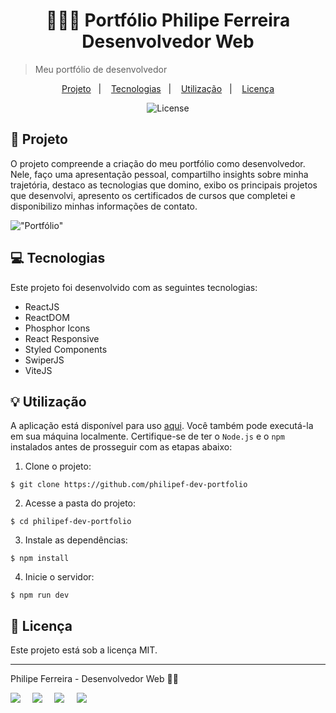 <h1 align="center" style="text-align: center;">
  👩🏽‍💻 Portfólio Philipe Ferreira Desenvolvedor Web
</h1>

> Meu portfólio de desenvolvedor

<p align="center">
  <a href="#project">Projeto</a>&nbsp;&nbsp;&nbsp;|&nbsp;&nbsp;&nbsp;
  <a href="#technologies">Tecnologias</a>&nbsp;&nbsp;&nbsp;|&nbsp;&nbsp;&nbsp;
  <a href="#usage">Utilização</a>&nbsp;&nbsp;&nbsp;|&nbsp;&nbsp;&nbsp;
  <a href="#license">Licença</a>
</p>

<p align="center">
  <img alt="License" src="https://img.shields.io/static/v1?label=license&message=MIT&color=49AA26&labelColor=000000">
</p>

<h2 id="project">📁 Projeto</h2>

O projeto compreende a criação do meu portfólio como desenvolvedor. Nele, faço uma apresentação pessoal, compartilho insights sobre minha trajetória, destaco as tecnologias que domino, exibo os principais projetos que desenvolvi, apresento os certificados de cursos que completei e disponibilizo minhas informações de contato.

!["Portfólio"](./src/assets/portfolio.png)

<h2 id="technologies">💻 Tecnologias</h2>

Este projeto foi desenvolvido com as seguintes tecnologias:

- ReactJS
- ReactDOM
- Phosphor Icons
- React Responsive
- Styled Components
- SwiperJS
- ViteJS

<h2 id="usage">💡 Utilização</h2>

A aplicação está disponível para uso [aqui](https://philipef-dev-portfolio.vercel.app). Você também pode executá-la em sua máquina localmente. Certifique-se de ter o `Node.js` e o `npm` instalados antes de prosseguir com as etapas abaixo:

1. Clone o projeto:

```
$ git clone https://github.com/philipef-dev-portfolio
```

2. Acesse a pasta do projeto:

```
$ cd philipef-dev-portfolio
```

3. Instale as dependências:

```
$ npm install
```

4. Inicie o servidor:

```
$ npm run dev
```

<h2 id="license">📝 Licença</h2>

Este projeto está sob a licença MIT.

---

Philipe Ferreira - Desenvolvedor Web 👋🏾

<div style="display: flex;">
  <a href="https://www.linkedin.com/in/philipe-ferreira7/" target="_blank"><img src="https://img.shields.io/badge/-LinkedIn-%230077B5?style=for-the-badge&logo=linkedin&logoColor=white" style="margin-right: 2vw" target="_blank"></a>
  <a href="mailto:philipesferreiraa@gmail.com"><img src="https://img.shields.io/badge/-Gmail-%23333?style=for-the-badge&logo=gmail&logoColor=white" style="margin-right: 2vw" target="_blank"></a>
  <a href="http://discordapp.com/users/689830389371633742" target="_blank"><img src="https://img.shields.io/badge/Discord-7289DA?style=for-the-badge&logo=discord&logoColor=white" style="margin-right: 2vw" target="_blank"></a>
  <a href="https://www.instagram.com/_philipefdev/" target="_blank"><img src="https://img.shields.io/badge/-Instagram-%23E4405F?style=for-the-badge&logo=instagram&logoColor=white" target="_blank"></a>
</div>
